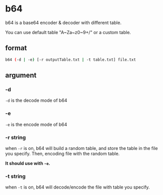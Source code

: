 # b64
b64 is a base64 encoder & decoder with different table. 

You can use default table "A~Za~z0~9+/" or a custom table.

## format
```bash
b64 (-d | -e) [-r outputTable.txt | -t table.txt] file.txt
```

## argument
### -d
```-d``` is the decode mode of b64

### -e
```-e``` is the encode mode of b64

### -r string
when ```-r``` is on, b64 will build a random table, and store the table in the file you specify. Then, encoding file with the random table.

**It should use with ```-e```.**

### -t string
when ```-t``` is on, b64 will decode/encode the file with table you specify.
